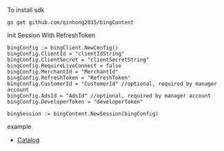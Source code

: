 To install sdk

```
go get github.com/qinhong2015/bingContent
```

Init Session With RefreshToken

```
bingConfig := bingClient.NewConfig()
bingConfig.ClientId = "clientIdString"
bingConfig.ClientSecret = "clientSecretString"
bingConfig.RequireLiveConnect = false
bingConfig.MerchantId = "MerchantId"
bingConfig.RefreshToken = "RefreshToken"
bingConfig.CustomerId = "CustomerId" //optional, required by manager account
bingConfig.AdsId = "AdsId" //optional, required by manager account
bingConfig.DeveloperToken = "developerToken"

bingSession := bingContent.NewSession(bingConfig)
```

example
* [Catalog](https://github.com/qinhong2015/bingContent/blob/master/example/catalogExample.go)